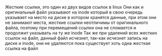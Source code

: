 Жесткие ссылки, это один из двух видов ссылок в linux
Они как и оригинальный файл указывают на inode который в свою очередь указывает на место на диске в котором хранятся данные, при этом они не занимают места, жесткие ссылки неотличимы от оригинального файла, поэтому при перемещений ссылки она не сломается и продолжит указывать на ту же inode
Так же при удалений всех жестких ссылок на файл, данный файл исчезнет, так-как исчезнет запись на диске и inode, они не удаляются пока существует хоть одна жесткая ссылка на файл